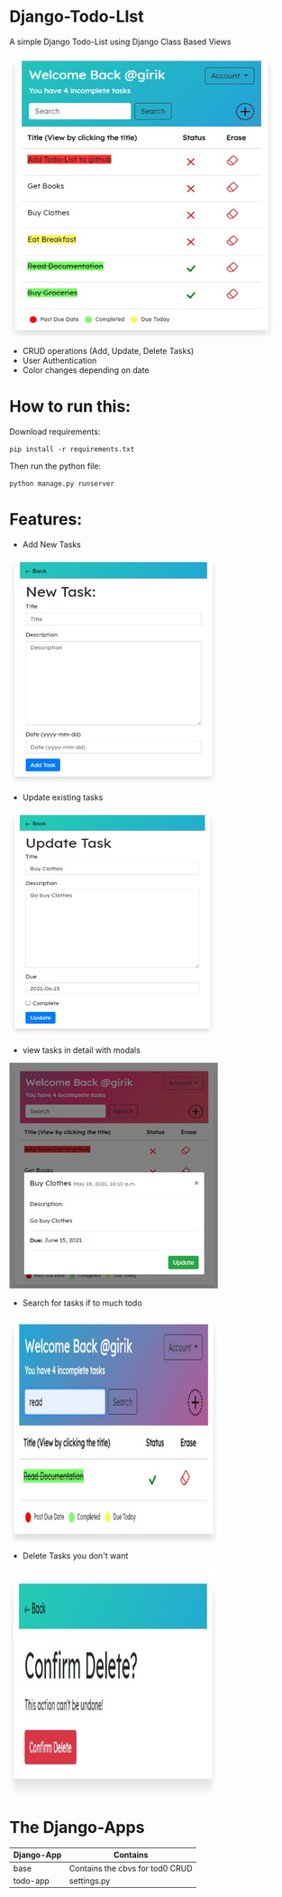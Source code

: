 # Django-Todo-LIst
A simple Django Todo-List using Django Class Based Views

<img src="assets/todo.jpg" height="500" width="470">


- CRUD operations (Add, Update, Delete Tasks)
- User Authentication
- Color changes depending on date 


# How to run this: 


Download requirements:
```
pip install -r requirements.txt
```
Then run the python file:
```
python manage.py runserver 
```

# Features:
- Add New Tasks

<img src="assets/newtask.jpg" height="400" width="370">

- Update existing tasks

<img src="assets/updatetask.jpg" height="400" width="370">

- view tasks in detail with modals

<img src="assets/modal.jpg" height="400" width="370">

- Search for tasks if to much todo 

<img src="assets/search.jpg" height="400" width="370">

- Delete Tasks you don't want

<img src="assets/delete.jpg" height="400" width="370">

# The Django-Apps
<table>
<thead>
    <th>Django-App</th>
    <th>Contains</th>
</thead>
<tr><td> base </td><td>Contains the cbvs for tod0 CRUD</td></tr>
<tr><td> todo-app </td><td>settings.py</td></tr>
</table>
